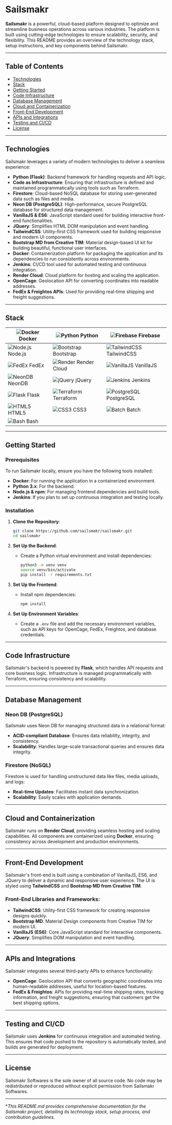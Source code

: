 # Sailsmakr

**Sailsmakr** is a powerful, cloud-based platform designed to optimize and streamline business operations across various industries. The platform is built using cutting-edge technologies to ensure scalability, security, and flexibility. This README provides an overview of the technology stack, setup instructions, and key components behind Sailsmakr.

---

## Table of Contents
- [Technologies](#technologies)
- [Stack](#stack)
- [Getting Started](#getting-started)
- [Code Infrastructure](#code-infrastructure)
- [Database Management](#database-management)
- [Cloud and Containerization](#cloud-and-containerization)
- [Front-End Development](#front-end-development)
- [APIs and Integrations](#apis-and-integrations)
- [Testing and CI/CD](#testing-and-cicd)
- [License](#license)

---

## Technologies

Sailsmakr leverages a variety of modern technologies to deliver a seamless experience:

- **Python (Flask)**: Backend framework for handling requests and API logic.
- **Code as Infrastructure**: Ensuring that infrastructure is defined and maintained programmatically using tools such as Terraform.
- **Firestore**: Cloud-based NoSQL database for storing user-generated data such as files and media.
- **Neon DB (PostgreSQL)**: High-performance, secure PostgreSQL database for structured data management.
- **VanillaJS & ES6**: JavaScript standard used for building interactive front-end functionalities.
- **JQuery**: Simplifies HTML DOM manipulation and event handling.
- **TailwindCSS**: Utility-first CSS framework used for building responsive and modern UI components.
- **Bootstrap MD from Creative TIM**: Material design-based UI kit for building beautiful, functional user interfaces.
- **Docker**: Containerization platform for packaging the application and its dependencies to run consistently across environments.
- **Jenkins**: CI/CD tool used for automated testing and continuous integration.
- **Render Cloud**: Cloud platform for hosting and scaling the application.
- **OpenCage**: Geolocation API for converting coordinates into readable addresses.
- **FedEx & Freightos APIs**: Used for providing real-time shipping and freight suggestions.


---

## Stack

| ![Docker](https://img.icons8.com/color/48/000000/docker.png) Docker | ![Python](https://img.icons8.com/color/48/000000/python.png) Python | ![Firebase](https://img.icons8.com/color/48/000000/firebase.png) Firebase |
|---------------------------------------------|---------------------------------------------|---------------------------------------------|
| ![Node.js](https://img.icons8.com/color/48/000000/nodejs.png) Node.js | ![Bootstrap](https://img.icons8.com/color/48/000000/bootstrap.png) Bootstrap | ![TailwindCSS](https://img.icons8.com/color/48/000000/tailwindcss.png) TailwindCSS |
| ![FedEx](https://img.icons8.com/color/48/000000/fedex.png) FedEx | ![Render](https://img.icons8.com/external-tal-revivo-color-tal-revivo/48/000000/external-render-fast-secure-and-comprehensive-web-application-hosting-logo-color-tal-revivo.png) Render Cloud | ![VanillaJS](https://img.icons8.com/color/48/000000/javascript.png) VanillaJS |
| ![NeonDB](https://img.icons8.com/color/48/000000/database.png) NeonDB | ![jQuery](https://img.icons8.com/ios-filled/50/000000/jquery.png) jQuery | ![Jenkins](https://img.icons8.com/color/48/000000/jenkins.png) Jenkins |
| ![Flask](https://img.icons8.com/color/48/000000/flask.png) Flask | ![Terraform](https://img.icons8.com/color/48/000000/terraform.png) Terraform | ![PostgreSQL](https://img.icons8.com/color/48/000000/postgreesql.png) PostgreSQL |
| ![HTML5](https://img.icons8.com/color/48/000000/html-5.png) HTML5 | ![CSS3](https://img.icons8.com/color/48/000000/css3.png) CSS3 | ![Batch](https://img.icons8.com/ios-filled/48/000000/console.png) Batch |
| ![Bash](https://img.icons8.com/color/48/000000/console.png) Bash | | |

---

## Getting Started

### Prerequisites

To run Sailsmakr locally, ensure you have the following tools installed:

- **Docker**: For running the application in a containerized environment.
- **Python 3.x**: For the backend.
- **Node.js & npm**: For managing frontend dependencies and build tools.
- **Jenkins**: If you plan to set up continuous integration and testing locally.

### Installation

1. **Clone the Repository**:
    ```bash
    git clone https://github.com/sailsmakr/sailsmakr.git
    cd sailsmakr
    ```

2. **Set Up the Backend**:
    - Create a Python virtual environment and install dependencies:
      ```bash
      python3 -m venv venv
      source venv/bin/activate
      pip install -r requirements.txt
      ```

3. **Set Up the Frontend**:
    - Install npm dependencies:
      ```bash
      npm install
      ```

4. **Set Up Environment Variables**:
    - Create a `.env` file and add the necessary environment variables, such as API keys for OpenCage, FedEx, Freightos, and database credentials.

---

## Code Infrastructure

Sailsmakr's backend is powered by **Flask**, which handles API requests and core business logic. Infrastructure is managed programmatically with Terraform, ensuring consistency and scalability.

---

## Database Management

### Neon DB (PostgreSQL)

Sailsmakr uses Neon DB for managing structured data in a relational format:
- **ACID-compliant Database**: Ensures data reliability, integrity, and consistency.
- **Scalability**: Handles large-scale transactional queries and ensures data integrity.

### Firestore (NoSQL)

Firestore is used for handling unstructured data like files, media uploads, and logs:
- **Real-time Updates**: Facilitates instant data synchronization.
- **Scalability**: Easily scales with application demands.

---

## Cloud and Containerization

Sailsmakr runs on **Render Cloud**, providing seamless hosting and scaling capabilities. All components are containerized using **Docker**, ensuring consistency across development and production environments.

---

## Front-End Development

Sailsmakr's front-end is built using a combination of VanillaJS, ES6, and JQuery to deliver a dynamic and responsive user experience. The UI is styled using **TailwindCSS** and **Bootstrap MD from Creative TIM**.

### Front-End Libraries and Frameworks:
- **TailwindCSS**: Utility-first CSS framework for creating responsive designs quickly.
- **Bootstrap MD**: Material Design components from Creative TIM for modern UI.
- **VanillaJS (ES6)**: Core JavaScript standard for interactive components.
- **JQuery**: Simplifies DOM manipulation and event handling.

---

## APIs and Integrations

Sailsmakr integrates several third-party APIs to enhance functionality:

- **OpenCage**: Geolocation API that converts geographic coordinates into human-readable addresses, useful for location-based features.
- **FedEx & Freightos**: APIs for providing real-time shipping rates, tracking information, and freight suggestions, ensuring that customers get the best shipping options.

---

## Testing and CI/CD

Sailsmakr uses **Jenkins** for continuous integration and automated testing. This ensures that code pushed to the repository is automatically tested, and builds are generated for deployment.

---

## License

Sailsmakr Softwares is the sole owner of all source code. No code may be redistributed or reproduced without explicit permission from Sailsmakr Softwares.

---

**This README.md provides comprehensive documentation for the Sailsmakr project, detailing its technology stack, setup process, and contribution guidelines.*

